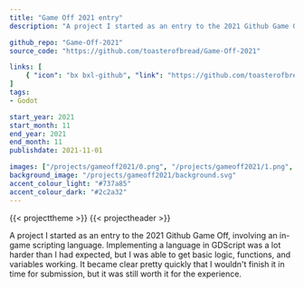 ```yaml
---
title: "Game Off 2021 entry"
description: "A project I started as an entry to the 2021 Github Game Off, involving an in-game scripting language with basic but working logic, functions, and variables."

github_repo: "Game-Off-2021"
source_code: "https://github.com/toasterofbread/Game-Off-2021"

links: [
    { "icon": "bx bxl-github", "link": "https://github.com/toasterofbread/Game-Off-2021", "label": "Repository" }
]
tags:
- Godot

start_year: 2021
start_month: 11
end_year: 2021
end_month: 11
publishdate: 2021-11-01

images: ["/projects/gameoff2021/0.png", "/projects/gameoff2021/1.png", "/projects/gameoff2021/2.png"]
background_image: "/projects/gameoff2021/background.svg"
accent_colour_light: "#737a85"
accent_colour_dark: "#2c2a32"
---
```


{{< projecttheme >}}
{{< projectheader >}}

A project I started as an entry to the 2021 Github Game Off, involving an in-game scripting language.
Implementing a language in GDScript was a lot harder than I had expected, but I was able to get basic logic, functions, and variables working.
It became clear pretty quickly that I wouldn't finish it in time for submission, but it was still worth it for the experience.
